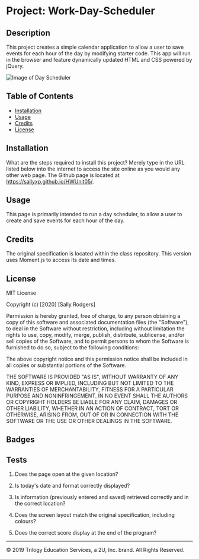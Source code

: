 # Project: Work-Day-Scheduler

## Description 

This project creates a simple calendar application to allow a user to save events for each hour of the day by modifying starter code. This app will run in the browser and feature dynamically updated HTML and CSS powered by jQuery.

![Image of Day Scheduler](http://github.com/sallyxp/HWUnit05/edit/main/DayScheduler.png)





## Table of Contents 

* [Installation](#installation)
* [Usage](#usage)
* [Credits](#credits)
* [License](#license)


## Installation

What are the steps required to install this project? 
Merely type in the URL listed below into the internet to access the site online as you would any other web page. 
   The Github page is located at  https://sallyxp.github.io/HWUnit05/.


## Usage 

This page is primarily intended to run a day scheduler, to allow a user to create and save events for each hour of the day.  


## Credits

The original specification is located within the class repository.  This version uses Moment.js to access its date and times.  
## License

MIT License

Copyright (c) [2020] [Sally Rodgers]

Permission is hereby granted, free of charge, to any person obtaining a copy
of this software and associated documentation files (the "Software"), to deal
in the Software without restriction, including without limitation the rights
to use, copy, modify, merge, publish, distribute, sublicense, and/or sell
copies of the Software, and to permit persons to whom the Software is
furnished to do so, subject to the following conditions:

The above copyright notice and this permission notice shall be included in all
copies or substantial portions of the Software.

THE SOFTWARE IS PROVIDED "AS IS", WITHOUT WARRANTY OF ANY KIND, EXPRESS OR
IMPLIED, INCLUDING BUT NOT LIMITED TO THE WARRANTIES OF MERCHANTABILITY,
FITNESS FOR A PARTICULAR PURPOSE AND NONINFRINGEMENT. IN NO EVENT SHALL THE
AUTHORS OR COPYRIGHT HOLDERS BE LIABLE FOR ANY CLAIM, DAMAGES OR OTHER
LIABILITY, WHETHER IN AN ACTION OF CONTRACT, TORT OR OTHERWISE, ARISING FROM,
OUT OF OR IN CONNECTION WITH THE SOFTWARE OR THE USE OR OTHER DEALINGS IN THE
SOFTWARE.




## Badges


## Tests

1. Does the page open at the given location?
2. Is today's date and format correctly displayed?
3. Is information (previously entered and saved) retrieved correctly and in the correct location?
4. Does the screen layout match the original specification, including colours?


4. Does the correct score display at the end of the program?

---
© 2019 Trilogy Education Services, a 2U, Inc. brand. All Rights Reserved.

